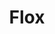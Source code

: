 ---
git: https://github.com/flox/flox
linkedin: https://linkedin.com/company/floxdev
logohandle: floxdev
sort: flox
title: Flox
twitter: https://x.com/floxdevelopment
website: https://flox.dev/
---